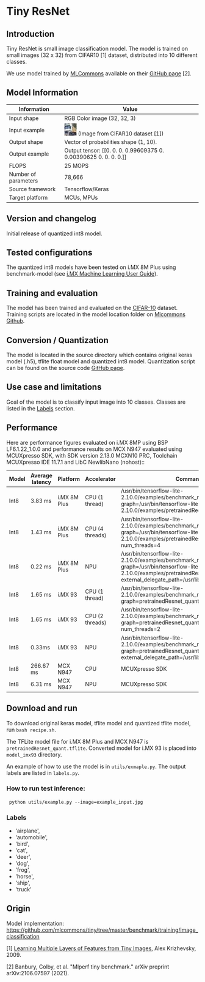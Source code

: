 # Tiny ResNet

## Introduction

Tiny ResNet is small image classification model. The model is trained on small images (32 x 32) from CIFAR10 [1] dataset, distributed into 10 different classes.

We use model trained by [MLCommons](https://mlcommons.org/en/) available on their [GitHub page](https://github.com/mlcommons/tiny/tree/master/benchmark/training/image_classification) [2].

## Model Information

| Information          | Value                                                            |
|----------------------|------------------------------------------------------------------|
| Input shape          | RGB Color image (32, 32, 3)                                      |
| Input example        | <img src="example_input.jpg"> (Image from CIFAR10 dataset [1])   |
| Output shape         | Vector of probabilities shape (1, 10).                           |
| Output example       | Output tensor: [[0. 0. 0. 0.99609375 0. 0.00390625 0. 0. 0. 0.]] |
| FLOPS                | 25 MOPS                                                          |
| Number of parameters | 78,666                                                           |
| Source framework     | Tensorflow/Keras                                                 |
| Target platform      | MCUs, MPUs                                                       |

## Version and changelog

Initial release of quantized int8 model.

## Tested configurations

The quantized int8 models have been tested on i.MX 8M Plus using benchmark-model (see [i.MX Machine Learning User Guide](https://www.nxp.com/docs/en/user-guide/IMX-MACHINE-LEARNING-UG.pdf)).

## Training and evaluation

The model has been trained and evaluated on the [CIFAR-10](https://www.cs.toronto.edu/~kriz/cifar.html) dataset.
Training scripts are located in the model location folder on [Mlcommons Github](https://github.com/mlcommons/tiny/tree/master/benchmark/training/image_classification).

## Conversion / Quantization

The model is located in the source directory which contains original keras model (.h5), tflite float model and quantized int8 model. Quantization script can be found on the source code [GitHub page](https://github.com/mlcommons/tiny/blob/master/benchmark/training/image_classification/model_converter.py).

## Use case and limitations

Goal of the model is to classify input image into 10 classes. Classes are listed in the [Labels](#labels) section.

## Performance

Here are performance figures evaluated on i.MX 8MP using BSP LF6.1.22_1.0.0 and performance results on MCX N947 evaluated using MCUXpresso SDK, with SDK version 2.13.0 MCXN10 PRC, Toolchain MCUXpresso IDE 11.7.1 and LibC NewlibNano (nohost)::

 Model | Average latency | Platform     | Accelerator     | Command                                                                                                                                                                                     
-------|-----------------|--------------|-----------------|---------------------------------------------------------------------------------------------------------------------------------------------------------------------------------------------|
 Int8  | 3.83 ms         | i.MX 8M Plus | CPU (1 thread)  | /usr/bin/tensorflow-lite-2.10.0/examples/benchmark_model --graph=/usr/bin/tensorflow-lite-2.10.0/examples/pretrainedResnet_quant.tflite                                                     |
 Int8  | 1.43 ms         | i.MX 8M Plus | CPU (4 threads) | /usr/bin/tensorflow-lite-2.10.0/examples/benchmark_model --graph=/usr/bin/tensorflow-lite-2.10.0/examples/pretrainedResnet_quant.tflite --num_threads=4                                     |
 Int8  | 0.22 ms         | i.MX 8M Plus | NPU             | /usr/bin/tensorflow-lite-2.10.0/examples/benchmark_model --graph=/usr/bin/tensorflow-lite-2.10.0/examples/pretrainedResnet_quant.tflite --external_delegate_path=/usr/lib/libvx_delegate.so |
 Int8  | 1.65 ms         | i.MX 93      | CPU (1 thread)  | /usr/bin/tensorflow-lite-2.10.0/examples/benchmark_model --graph=pretrainedResnet_quant.tflite                                                                                              |
 Int8  | 1.65 ms         | i.MX 93      | CPU (2 threads) | /usr/bin/tensorflow-lite-2.10.0/examples/benchmark_model --graph=pretrainedResnet_quant.tflite --num_threads=2                                                                              |
 Int8  | 0.33ms          | i.MX 93      | NPU             | /usr/bin/tensorflow-lite-2.10.0/examples/benchmark_model --graph=pretrainedResnet_quant.tflite --external_delegate_path=/usr/lib/libethosu_delegate.so                                      |
 Int8  | 266.67 ms       | MCX N947     | CPU             | MCUXpresso SDK                                                                                                                                                                              |
 Int8  | 6.31 ms         | MCX N947     | NPU             | MCUXpresso SDK                                                                                                                                                                              

## Download and run

To download original keras model, tflite model and quantized tflite model, run `bash recipe.sh`.

The TFLite model file for i.MX 8M Plus and MCX N947 is `pretrainedResnet_quant.tflite`. Converted model for i.MX 93 is placed into `model_imx93` directory.

An example of how to use the model is in `utils/exmaple.py`. The output labels are listed in `labels.py`.

### How to run test inference:

```
 python utils/example.py --image=example_input.jpg
```

### Labels

- 'airplane',
- 'automobile',
- 'bird',
- 'cat',
- 'deer',
- 'dog',
- 'frog',
- 'horse',
- 'ship',
- 'truck'

## Origin

Model implementation: https://github.com/mlcommons/tiny/tree/master/benchmark/training/image_classification

[1]  [Learning Multiple Layers of Features from Tiny Images](https://www.cs.toronto.edu/~kriz/learning-features-2009-TR.pdf),
Alex Krizhevsky, 2009.

[2] Banbury, Colby, et al. "Mlperf tiny benchmark." arXiv preprint arXiv:2106.07597 (2021).
